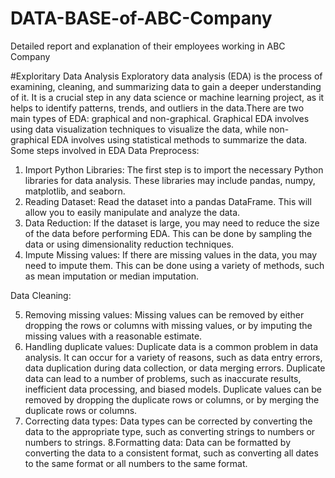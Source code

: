 # DATA-BASE-of-ABC-Company
Detailed report and explanation of their employees working in ABC Company

#Exploritary Data Analysis
   Exploratory data analysis (EDA) is the process of examining, cleaning, and summarizing data to gain a deeper understanding of it. It is a crucial step in any data science or machine learning project, as it helps to identify patterns, trends, and outliers in the data.There are two main types of EDA: graphical and non-graphical. Graphical EDA involves using data visualization techniques to visualize the data, while non-graphical EDA involves using statistical methods to summarize the data.
Some steps involved in EDA
Data Preprocess:
1. Import Python Libraries:
           The first step is to import the necessary Python libraries for data analysis. These libraries may include pandas, numpy, matplotlib, and seaborn.
2. Reading Dataset:
      Read the dataset into a pandas DataFrame. This will allow you to easily manipulate and analyze the data.
3. Data Reduction:
     If the dataset is large, you may need to reduce the size of the data before performing EDA. This can be done by sampling the data or using dimensionality reduction techniques.
4. Impute Missing values:
     If there are missing values in the data, you may need to impute them. This can be done using a variety of methods, such as mean imputation or median imputation.

Data Cleaning:

5. Removing missing values: 
        Missing values can be removed by either dropping the rows or columns with missing values, or by imputing the missing values with a reasonable estimate.
6. Handling duplicate values:
        Duplicate data is a common problem in data analysis. It can occur for a variety of reasons, such as data entry errors, data duplication during data collection, or data merging errors. Duplicate data can lead to a number of problems, such as inaccurate results, inefficient data processing, and biased models. Duplicate values can be removed by dropping the duplicate rows or columns, or by merging the duplicate rows or columns.
7. Correcting data types: 
        Data types can be corrected by converting the data to the appropriate type, such as converting strings to numbers or numbers to strings.
8.Formatting data: 
        Data can be formatted by converting the data to a consistent format, such as converting all dates to the same format or all numbers to the same format.
